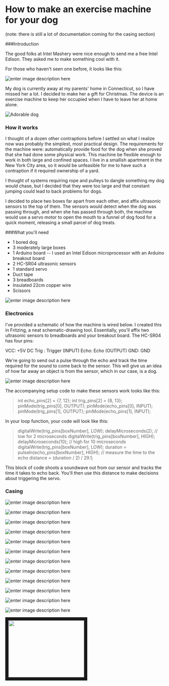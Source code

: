 # How to make an exercise machine for your dog

(note: there is still a lot of documentation coming for the casing section)

###Introduction

The good folks at Intel Mashery were nice enough to send me a free Intel Edison. They asked me to make something cool with it. 

For those who haven't seen one before, it looks like this:

![enter image description here](https://lh3.googleusercontent.com/rItpu_llC82tZCDVt9SdKmqkgdu7_-t1pc7ZGD2YhPY=s0 "intel_edison.jpg")


My dog is currently away at my parents' home in Connecticut, so I have missed her a lot. I decided to make her a gift for Christmas. The device is an exercise machine to keep her occupied when I have to leave her at home alone.


![Adorable dog](https://lh5.googleusercontent.com/vhjw43EExjB106SXdVR69AvfhZDvd2EMwYQKb2v1rrs=s0 "Adorable Dog")

### How it works

I thought of a dozen other contraptions before I settled on what I realize now was probably the simplest, most practical design. The requirements for the machine were: automatically provide food for the dog when she proved that she had done some physical work. This machine be flexible enough to work in both large and confined spaces. I live in a smallish apartment in the New York City area, so it would be unfeasible for me to have such a contraption if it required ownership of a yard.

I thought of systems requiring rope and pulleys to dangle something my dog would chase, but I decided that they were too large and that constant jumping could lead to back problems for dogs.

I decided to place two boxes far apart from each other, and affix ultrasonic sensors to the top of them. The sensors would detect when the dog was passing through, and when she has passed through both, the machine would use a servo motor to open the mouth to a funnel of dog food for a quick moment, releasing a small parcel of dog treats.


###What you'll need



* 1 bored dog
* 3 moderately large boxes
* 1 Arduino board -- I used an Intel Edison microprocessor with an Arduino breakout board
* 2 HC-SR04 ultrasonic sensors
* 1 standard servo
* Duct tape
* 3 breadboards
* Insulated 22cm copper wire
* Scissors



![enter image description here](https://lh3.googleusercontent.com/WprsjVgsSoqMPuO1lXXCxjHPJlBacOwuGl-OFYkjNVA=s0 "The bare necessities")



### Electronics

I've provided a schematic of how the machine is wired below. I created this in Fritzing, a neat schematic-drawing tool. Essentially, you'll affix two ultrasonic sensors to breadboards and your breakout board. The HC-SR04 has four pins:

VCC: +5V DC
Trig : Trigger (INPUT)
Echo: Echo (OUTPUT)
GND: GND

We're going to send out a pulse through the echo and track the time required for the sound to come back to the sensor. This will give us an idea of how far away an object is from the sensor, which in our case, is a dog. 

![enter image description here](https://lh3.googleusercontent.com/-cU0Vz-ATYDs/VJHSWeUkBII/AAAAAAAANp8/_ufhjH-woM8/s0/blueprint.jpg "blueprint.jpg")

The accompanying setup code to make these sensors work looks like this:

> int echo_pins[2] = {7, 12};
> int trig_pins[2] = {8, 13};
>  pinMode(trig_pins[0], OUTPUT);
 > pinMode(echo_pins[0], INPUT);  
>  pinMode(trig_pins[1], OUTPUT);
 > pinMode(echo_pins[1], INPUT);  

In your loop function, your code will look like this:

> digitalWrite(trig_pins[boxNumber], LOW); 
>  delayMicroseconds(2); // low for 2 microseconds
>  digitalWrite(trig_pins[boxNumber], HIGH);
>  delayMicroseconds(10); // high for 10 microseconds
>  digitalWrite(trig_pins[boxNumber], LOW);
>  duration = pulseIn(echo_pins[boxNumber], HIGH); // measure the time to the echo
> distance = (duration / 2) / 29.1;  

This block of code shoots a soundwave out from our sensor and tracks the time it takes to echo back. You'll then use this distance to make decisions about triggering the servo.




### Casing

![enter image description here](https://lh6.googleusercontent.com/-BZDf3E9ZlZR9uT-xFA7ncm2QMgnGlYSLEgUXs_CMMM=s0 "20141210_164612.jpg")


![enter image description here](https://lh3.googleusercontent.com/sdzsrf_BGX0__iJMzVbMTZVnpR5xLw-ho-VbQfxzJn8=s0 "20141210_190824.jpg")



![enter image description here](https://lh5.googleusercontent.com/IkgYOtmEOoKX95WudQtcmybMj7q3aKzAWlSasCg5M3Q=s0 "20141210_190816.jpg")

![enter image description here](https://lh5.googleusercontent.com/qtAqi9fpmuQ7tFMtqOWUZMftpEIaJ879D_7h0F6kc2k=s0 "20141217_085127.jpg")

![enter image description here](https://lh6.googleusercontent.com/iKIlAFrzudKUD-lK_DaH4c5DcDxeXA2z2v9OS83looo=s0 "20141210_202219.jpg")

![enter image description here](https://lh3.googleusercontent.com/1e8fStzHCpkD0gILHZ6HP1l3MBkRqkrHBPnttjBth_k=s0 "20141217_043921.jpg")

![enter image description here](https://lh6.googleusercontent.com/HWXQz1YFk0W7YIWMntMx18t4LerNBEYHT96Xh_CLbV4=s0 "20141217_082503.jpg")

![enter image description here](https://lh3.googleusercontent.com/mn7EhwvmftcSfnILcjn0Nznl5vMJl9Gi9FPbOkCNnX8=s0 "20141217_082332.jpg")

![enter image description here](https://lh4.googleusercontent.com/91CZMa7hF84xfDJ5r3qMpKmigqzNBXKzq80-mo7AuGo=s0 "20141217_083135.jpg")

![enter image description here](https://lh4.googleusercontent.com/9AKlkpCMwqVglXlxDJ81SVDJ8I2bM47OP_cP9LWuMPU=s0 "20141217_084228.jpg")

![enter image description here](https://lh5.googleusercontent.com/3HYEo6nxTK81OvK4IsFFuWNbZkzXoyB1prPqVymmgoY=s0 "20141217_085035.jpg")

![enter image description here](https://lh6.googleusercontent.com/y3ULCd7g-yuJgScaZ160mX5akqW2g8CskQSkpFs38O4=s0 "20141217_085503.jpg")

<a href="http://www.youtube.com/watch?feature=player_embedded&v=shv30x-xJkk" target="_blank"><img src="http://img.youtube.com/vi/shv30x-xJkk/0.jpg" 
 width="240" height="180" border="10" /></a>

